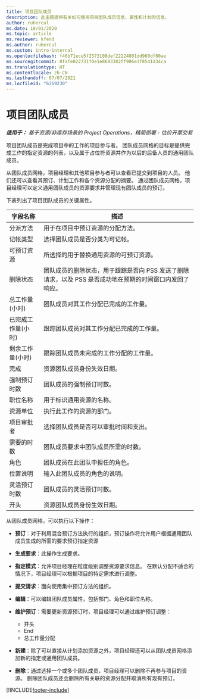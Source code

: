 ```yaml
---
title: 项目团队成员
description: 此主题提供有关如何使用项目团队成员信息、属性和计划的信息。
author: ruhercul
ms.date: 10/01/2020
ms.topic: article
ms.reviewer: kfend
ms.author: ruhercul
ms.custom: intro-internal
ms.openlocfilehash: f46b71ece5f2573108def22224801dd960df00ae
ms.sourcegitcommit: 0fafe022731f0e1e8693382ff906e3f8541d34ca
ms.translationtype: HT
ms.contentlocale: zh-CN
ms.lasthandoff: 07/07/2021
ms.locfileid: "6369230"
---
```

# <a name="project-team-members"></a>项目团队成员

_**适用于：** 基于资源/非库存场景的 Project Operations，精简部署 - 估价开票交易_

项目团队成员是完成项目中的工作的项目参与者。 团队成员网格的目标是提供完成工作的指定资源的列表，以及属于占位符资源并作为以后的后备人员的通用团队成员。

从团队成员网格，项目经理和其他项目参与者可以查看已提交到项目的人员。 他们还可以查看其预订、计划工作和各个资源分配的摘要。 通过团队成员网格，项目经理可以定义通用团队成员的资源要求并管理现有团队成员的预订。

下表列出了项目团队成员的关键属性。

| 字段名称          | 描述                                                                                                                                                                  |
|--------------------------|-----------------------------------------------------------------------------------------------------------------------------------------------------------------------------------|
| 分派方法        | 用于在项目中预订资源的分配方法。                                                                         |
| 记帐类型             | 选择团队成员是否分类为可记帐。                                                                                                                                       |
| 可预订资源        | 所选择的用于替换通用资源的可预订资源。                                                                                                                   |
| 删除状态            | 团队成员的删除状态，用于跟踪是否向 PSS 发送了删除请求，以及 PSS 是否成功地在预期的时间窗口内发回了响应。 |
| 总工作量(小时)     | 团队成员对其工作分配已完成的工作量。                                                                                                                         |
| 已完成工作量(小时) | 跟踪团队成员对其工作分配已完成的工作量。                                                                                           |
| 剩余工作量(小时) | 跟踪团队成员未完成的工作分配的工作量。                                                                                    |
| 完成                   | 资源团队成员身份失效日期。                                                                                                                                            |
| 强制预订时数        | 团队成员的强制预订时数。                                                                                                                                                                |
| 职位名称            | 用于标识通用资源的名称。                                                                                                                                   |
| 资源单位          | 执行此工作的资源的部门。                                                                                                                      |
| 项目审批者         | 选择团队成员是否可以审批时间和支出。                                                                                                                     |
| 需要的时数           | 团队成员要求中团队成员所需的时数。                                                                                                                       |
| 角色                     | 团队成员在此团队中担任的角色。                                                                                                                                |
| 位置说明     | 输入此团队成员的角色的说明。                                                                                                                             |
| 灵活预订时数        | 团队成员的灵活预订时数。                                                                                                                                                                 |
| 开头                    | 资源团队成员身份生效日期。                                                                                                                                          |

从团队成员网格，可以执行以下操作：

- **预订**：对于利用混合预订方法执行的组织，预订操作将允许用户根据通用团队成员生成的所需的要求预订指定资源
- **生成要求**：此操作生成要求。
- **指定模式**：允许项目经理在粒度级别调整资源要求信息。 在默认分配不适合的情况下，项目经理可以根据项目的特定需求进行调整。
- **提交请求**：面向使用集中预订方法的组织。
- **编辑**：可以编辑团队成员属性，包括部门、角色和职位名称。
- **维护预订**：需要更新资源预订时，项目经理可以通过维护预订调整：

    - 开头
    - End
    - 总工作量分配

- **新建**：除了可以直接从计划添加资源之外，项目经理还可以从团队成员网格添加新的指定或通用团队成员。
- **删除**：通过选择一个或多个团队成员，项目经理可以删除不再参与项目的资源。 删除团队成员还会删除所有关联的资源分配并取消所有现有预订。


[!INCLUDE[footer-include](../includes/footer-banner.md)]
